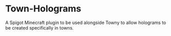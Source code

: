 # Town-Holograms
A Spigot Minecraft plugin to be used alongside Towny to allow holograms to be created specifically in towns.
